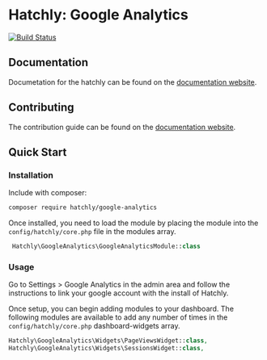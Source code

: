 # Hatchly: Google Analytics

[![Build Status](https://travis-ci.com/netsells/hatchly-google-analytics.svg?token=4gBezk2Epx92wCk1hJyg&branch=master)](https://travis-ci.com/netsells/hatchly-google-analytics)

## Documentation
Documetation for the hatchly can be found on the [documentation website](http://docs.hatchly.io/developer-documentation).

## Contributing
The contribution guide can be found on the [documentation website](http://docs.hatchly.io/developer-documentation#welcome-contributing).

## Quick Start

### Installation
Include with composer:

```bash
composer require hatchly/google-analytics
```

Once installed, you need to load the module by placing the module into the `config/hatchly/core.php` file in the modules array.

```php
 Hatchly\GoogleAnalytics\GoogleAnalyticsModule::class
 ```
 
 ### Usage
 
 Go to Settings > Google Analytics in the admin area and follow the instructions to link your google account with the install of Hatchly.
 
 Once setup, you can begin adding modules to your dashboard. The following modules are available to add any number of times in the `config/hatchly/core.php` dashboard-widgets array. 
 
 ```php
 Hatchly\GoogleAnalytics\Widgets\PageViewsWidget::class,
 Hatchly\GoogleAnalytics\Widgets\SessionsWidget::class,
 ```